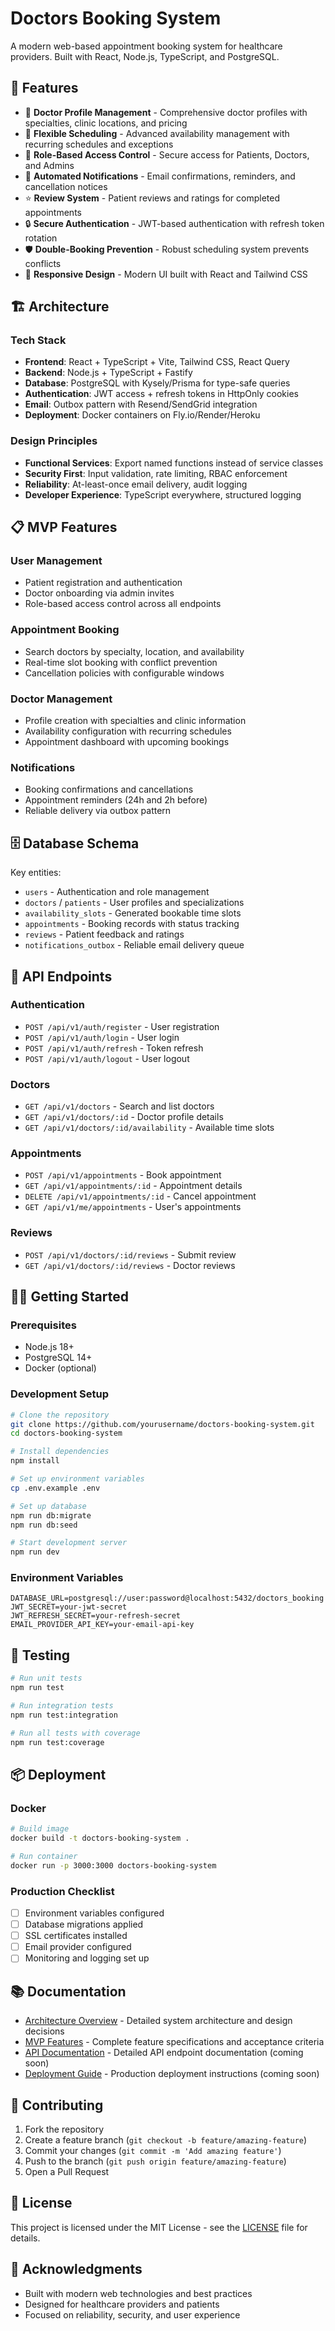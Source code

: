 # Doctors Booking System

A modern web-based appointment booking system for healthcare providers. Built with React, Node.js, TypeScript, and PostgreSQL.

## 🚀 Features

- 🏥 **Doctor Profile Management** - Comprehensive doctor profiles with specialties, clinic locations, and pricing
- 📅 **Flexible Scheduling** - Advanced availability management with recurring schedules and exceptions
- 👥 **Role-Based Access Control** - Secure access for Patients, Doctors, and Admins
- 📧 **Automated Notifications** - Email confirmations, reminders, and cancellation notices
- ⭐ **Review System** - Patient reviews and ratings for completed appointments
- 🔒 **Secure Authentication** - JWT-based authentication with refresh token rotation
- 🛡️ **Double-Booking Prevention** - Robust scheduling system prevents conflicts
- 📱 **Responsive Design** - Modern UI built with React and Tailwind CSS

## 🏗️ Architecture

### Tech Stack
- **Frontend**: React + TypeScript + Vite, Tailwind CSS, React Query
- **Backend**: Node.js + TypeScript + Fastify
- **Database**: PostgreSQL with Kysely/Prisma for type-safe queries
- **Authentication**: JWT access + refresh tokens in HttpOnly cookies
- **Email**: Outbox pattern with Resend/SendGrid integration
- **Deployment**: Docker containers on Fly.io/Render/Heroku

### Design Principles
- **Functional Services**: Export named functions instead of service classes
- **Security First**: Input validation, rate limiting, RBAC enforcement
- **Reliability**: At-least-once email delivery, audit logging
- **Developer Experience**: TypeScript everywhere, structured logging

## 📋 MVP Features

### User Management
- Patient registration and authentication
- Doctor onboarding via admin invites
- Role-based access control across all endpoints

### Appointment Booking
- Search doctors by specialty, location, and availability
- Real-time slot booking with conflict prevention
- Cancellation policies with configurable windows

### Doctor Management
- Profile creation with specialties and clinic information
- Availability configuration with recurring schedules
- Appointment dashboard with upcoming bookings

### Notifications
- Booking confirmations and cancellations
- Appointment reminders (24h and 2h before)
- Reliable delivery via outbox pattern

## 🗄️ Database Schema

Key entities:
- `users` - Authentication and role management
- `doctors` / `patients` - User profiles and specializations
- `availability_slots` - Generated bookable time slots
- `appointments` - Booking records with status tracking
- `reviews` - Patient feedback and ratings
- `notifications_outbox` - Reliable email delivery queue

## 🚦 API Endpoints

### Authentication
- `POST /api/v1/auth/register` - User registration
- `POST /api/v1/auth/login` - User login
- `POST /api/v1/auth/refresh` - Token refresh
- `POST /api/v1/auth/logout` - User logout

### Doctors
- `GET /api/v1/doctors` - Search and list doctors
- `GET /api/v1/doctors/:id` - Doctor profile details
- `GET /api/v1/doctors/:id/availability` - Available time slots

### Appointments
- `POST /api/v1/appointments` - Book appointment
- `GET /api/v1/appointments/:id` - Appointment details
- `DELETE /api/v1/appointments/:id` - Cancel appointment
- `GET /api/v1/me/appointments` - User's appointments

### Reviews
- `POST /api/v1/doctors/:id/reviews` - Submit review
- `GET /api/v1/doctors/:id/reviews` - Doctor reviews

## 🏃‍♂️ Getting Started

### Prerequisites
- Node.js 18+
- PostgreSQL 14+
- Docker (optional)

### Development Setup
```bash
# Clone the repository
git clone https://github.com/yourusername/doctors-booking-system.git
cd doctors-booking-system

# Install dependencies
npm install

# Set up environment variables
cp .env.example .env

# Set up database
npm run db:migrate
npm run db:seed

# Start development server
npm run dev
```

### Environment Variables
```env
DATABASE_URL=postgresql://user:password@localhost:5432/doctors_booking
JWT_SECRET=your-jwt-secret
JWT_REFRESH_SECRET=your-refresh-secret
EMAIL_PROVIDER_API_KEY=your-email-api-key
```

## 🧪 Testing

```bash
# Run unit tests
npm run test

# Run integration tests
npm run test:integration

# Run all tests with coverage
npm run test:coverage
```

## 📦 Deployment

### Docker
```bash
# Build image
docker build -t doctors-booking-system .

# Run container
docker run -p 3000:3000 doctors-booking-system
```

### Production Checklist
- [ ] Environment variables configured
- [ ] Database migrations applied
- [ ] SSL certificates installed
- [ ] Email provider configured
- [ ] Monitoring and logging set up

## 📚 Documentation

- [Architecture Overview](docs/architecture.md) - Detailed system architecture and design decisions
- [MVP Features](docs/mvp-features.md) - Complete feature specifications and acceptance criteria
- [API Documentation](docs/api.md) - Detailed API endpoint documentation (coming soon)
- [Deployment Guide](docs/deployment.md) - Production deployment instructions (coming soon)

## 🤝 Contributing

1. Fork the repository
2. Create a feature branch (`git checkout -b feature/amazing-feature`)
3. Commit your changes (`git commit -m 'Add amazing feature'`)
4. Push to the branch (`git push origin feature/amazing-feature`)
5. Open a Pull Request

## 📄 License

This project is licensed under the MIT License - see the [LICENSE](LICENSE) file for details.

## 🙏 Acknowledgments

- Built with modern web technologies and best practices
- Designed for healthcare providers and patients
- Focused on reliability, security, and user experience
